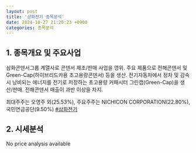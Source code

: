 ```yaml
---
layout: post
title: '삼화전기 종목분석'
date: 2024-10-27 21:20:23 +0900
categories: 종목분석
---
```


## 1. 종목개요 및 주요사업

삼화콘덴서그룹 계열사로 콘덴서 제조/판매 사업을 영위. 주요 제품으로 전해콘덴서 및 Green-Cap(하이브리드카용 초고용량콘덴서) 등을 생산. 전기자동차에서 정차 및 감속 시 낭비되는 에너지를 전기로 저장하는 초고용량 커패시터 그린캡(Green-Cap)을 생산/판매. 전해콘덴서 매출이 과반 이상을 차지.   

최대주주는 오영주 외(25.53%), 주요주주는 NICHICON CORPORATION(22.80%), 국민연금공단(9.50%)
[#삼화전기](#)

## 2. 시세분석

No price analysis available
